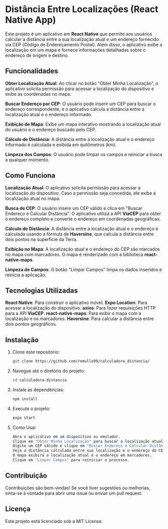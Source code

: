 # Distância Entre Localizações (React Native App)

Este projeto é um aplicativo em **React Native** que permite aos usuários calcular a distância entre a sua localização atual e um endereço fornecido via CEP (Código de Endereçamento Postal). Além disso, o aplicativo exibe a localização em um mapa e fornece informações detalhadas sobre o endereço de origem e destino.

## Funcionalidades

**Obter Localização Atual**: Ao clicar no botão "Obter Minha Localização", o aplicativo solicita permissão para acessar a localização do dispositivo e exibe as coordenadas no mapa.

**Buscar Endereço por CEP**: O usuário pode inserir um CEP para buscar o endereço correspondente, e o aplicativo calcula a distância entre a localização atual e o endereço informado.

**Exibição de Mapa**: Exibe um mapa interativo mostrando a localização atual do usuário e o endereço buscado pelo CEP.

**Cálculo de Distância**: A distância entre a localização atual e o endereço informado é calculada e exibida em quilômetros (km).

**Limpeza dos Campos**: O usuário pode limpar os campos e reiniciar a busca a qualquer momento.

## Como Funciona

**Localização Atual**: O aplicativo solicita permissão para acessar a localização do dispositivo. Caso a permissão seja concedida, ele exibe a localização atual no mapa.

**Busca de CEP**: O usuário insere um CEP válido e clica em "Buscar Endereço e Calcular Distância". O aplicativo utiliza a API **ViaCEP** para obter o endereço completo e converte o endereço em coordenadas geográficas.

**Cálculo de Distância**: A distância entre a localização atual e o endereço é calculada usando a fórmula de **Haversine**, que calcula a distância entre dois pontos na superfície da Terra.

**Exibição no Mapa**: A localização atual e o endereço do CEP são marcados no mapa com marcadores. O mapa é renderizado com a biblioteca **react-native-maps**.

**Limpeza de Campos**: O botão "Limpar Campos" limpa os dados inseridos e reinicia a aplicação.

## Tecnologias Utilizadas

**React Native**: Para construir o aplicativo móvel.
**Expo Location**: Para acessar a localização do dispositivo.
**axios**: Para fazer requisições HTTP para a API **ViaCEP**.
**react-native-maps**: Para exibir o mapa com a localização e os marcadores.
**Haversine**: Para calcular a distância entre dois pontos geográficos.

## Instalação

1. Clone este repositório:
   ```bash
   git clone https://github.com/romullo99/calculadora_distancia/

2. Navegue até o diretório do projeto:
   ```bash
   cd calculadora-distancia

3. Instale as dependências:
   ```bash
   npm install

4. Execute o projeto:
   ```bash
   expo start

5. Como Usar
   ```bash
   Abra o aplicativo em um dispositivo ou emulador.
   Clique em "Obter Minha Localização" para buscar a localização atual do dispositivo.
   Digite um CEP válido e clique em "Buscar Endereço e Calcular Distância".
   Veja a distância calculada entre sua localização e o endereço do CEP.
   O mapa exibirá a localização atual e o endereço em marcadores.
   Clique em "Limpar Campos" para reiniciar o processo.
   
## Contribuição
   
   Contribuições são bem-vindas! Se você tiver sugestões ou melhorias, sinta-se à vontade para abrir uma issue ou enviar um pull request.

## Licença
   
   Este projeto está licenciado sob a MIT License.
